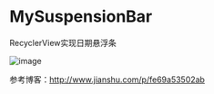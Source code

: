 # MySuspensionBar
RecyclerView实现日期悬浮条

![image](https://github.com/lizhongze123/MySuspensionBar/gif/GIF2.gif)

参考博客：http://www.jianshu.com/p/fe69a53502ab
